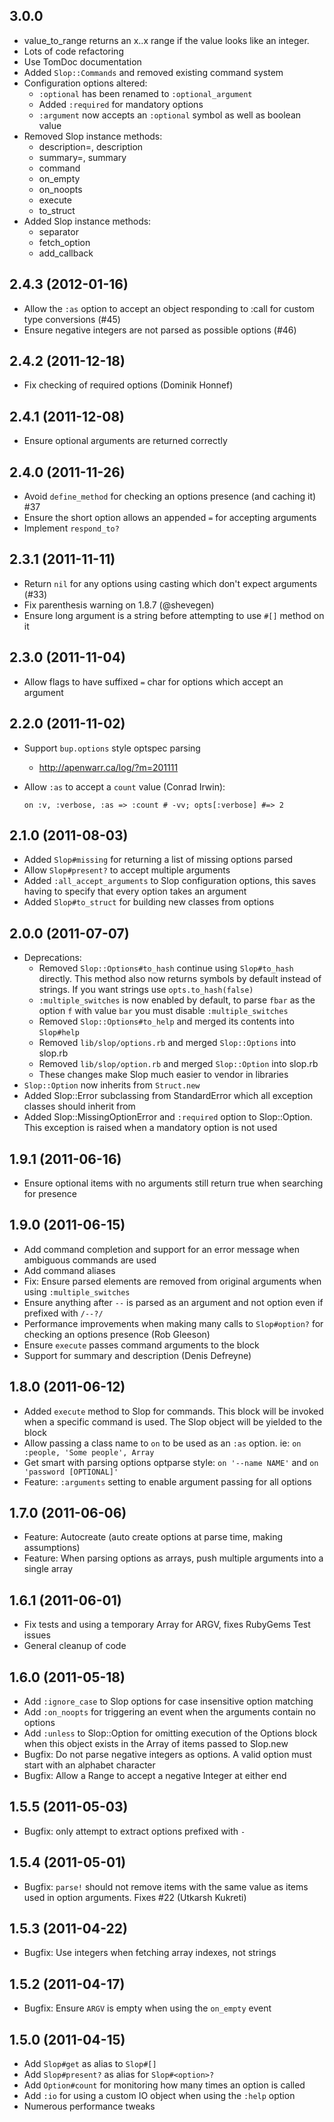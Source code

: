 3.0.0
-----

* value_to_range returns an x..x range if the value looks like an integer.
* Lots of code refactoring
* Use TomDoc documentation
* Added `Slop::Commands` and removed existing command system
* Configuration options altered:
	* `:optional` has been renamed to `:optional_argument`
	* Added `:required` for mandatory options
	* `:argument` now accepts an `:optional` symbol as well as boolean value
* Removed Slop instance methods:
	* description=, description
	* summary=, summary
	* command
	* on_empty
	* on_noopts
	* execute
	* to_struct
* Added Slop instance methods:
	* separator
	* fetch_option
	* add_callback

2.4.3 (2012-01-16)
------------------

* Allow the `:as` option to accept an object responding to :call for
  custom type conversions (#45)
* Ensure negative integers are not parsed as possible options (#46)

2.4.2 (2011-12-18)
------------------

* Fix checking of required options (Dominik Honnef)

2.4.1 (2011-12-08)
------------------

* Ensure optional arguments are returned correctly

2.4.0 (2011-11-26)
------------------

* Avoid `define_method` for checking an options presence (and caching it) #37
* Ensure the short option allows an appended `=` for accepting arguments
* Implement `respond_to?`

2.3.1 (2011-11-11)
------------------

* Return `nil` for any options using casting which don't expect arguments (#33)
* Fix parenthesis warning on 1.8.7 (@shevegen)
* Ensure long argument is a string before attempting to use `#[]` method on it

2.3.0 (2011-11-04)
------------------

* Allow flags to have suffixed `=` char for options which accept an argument

2.2.0 (2011-11-02)
------------------

* Support `bup.options` style optspec parsing
    * http://apenwarr.ca/log/?m=201111

* Allow `:as` to accept a `count` value (Conrad Irwin):

    `on :v, :verbose, :as => :count # -vv; opts[:verbose] #=> 2`

2.1.0 (2011-08-03)
------------------

* Added `Slop#missing` for returning a list of missing options parsed
* Allow `Slop#present?` to accept multiple arguments
* Added `:all_accept_arguments` to Slop configuration options, this saves
  having to specify that every option takes an argument
* Added `Slop#to_struct` for building new classes from options

2.0.0 (2011-07-07)
------------------

* Deprecations:
  * Removed `Slop::Options#to_hash` continue using `Slop#to_hash` directly.
    This method also now returns symbols by default instead of strings. If
    you want strings use `opts.to_hash(false)`
  * `:multiple_switches` is now enabled by default, to parse `fbar` as the
    option `f` with value `bar` you must disable `:multiple_switches`
  * Removed `Slop::Options#to_help` and merged its contents into `Slop#help`
  * Removed `lib/slop/options.rb` and merged `Slop::Options` into slop.rb
  * Removed `lib/slop/option.rb` and merged `Slop::Option` into slop.rb
  * These changes make Slop much easier to vendor in libraries
* `Slop::Option` now inherits from `Struct.new`
* Added Slop::Error subclassing from StandardError which all exception
  classes should inherit from
* Added Slop::MissingOptionError and `:required` option to Slop::Option.
  This exception is raised when a mandatory option is not used

1.9.1 (2011-06-16)
------------------

* Ensure optional items with no arguments still return true when searching
  for presence

1.9.0 (2011-06-15)
------------------

* Add command completion and support for an error message when ambiguous
  commands are used
* Add command aliases
* Fix: Ensure parsed elements are removed from original arguments when using
  `:multiple_switches`
* Ensure anything after `--` is parsed as an argument and not option even
  if prefixed with `/--?/`
* Performance improvements when making many calls to `Slop#option?` for
  checking an options presence (Rob Gleeson)
* Ensure `execute` passes command arguments to the block
* Support for summary and description (Denis Defreyne)

1.8.0 (2011-06-12)
------------------

* Added `execute` method to Slop for commands. This block will be invoked
  when a specific command is used. The Slop object will be yielded to the
  block
* Allow passing a class name to `on` to be used as an `:as` option. ie:
  `on :people, 'Some people', Array`
* Get smart with parsing options optparse style: `on '--name NAME'` and
  `on 'password [OPTIONAL]'`
* Feature: `:arguments` setting to enable argument passing for all options

1.7.0 (2011-06-06)
------------------

* Feature: Autocreate (auto create options at parse time, making assumptions)
* Feature: When parsing options as arrays, push multiple arguments into a
  single array

1.6.1 (2011-06-01)
------------------

* Fix tests and using a temporary Array for ARGV, fixes RubyGems Test issues
* General cleanup of code

1.6.0 (2011-05-18)
------------------

* Add `:ignore_case` to Slop options for case insensitive option matching
* Add `:on_noopts` for triggering an event when the arguments contain no
  options
* Add `:unless` to Slop::Option for omitting execution of the Options block
  when this object exists in the Array of items passed to Slop.new
* Bugfix: Do not parse negative integers as options. A valid option must
  start with an alphabet character
* Bugfix: Allow a Range to accept a negative Integer at either end

1.5.5 (2011-05-03)
------------------

* Bugfix: only attempt to extract options prefixed with `-`

1.5.4 (2011-05-01)
------------------

* Bugfix: `parse!` should not remove items with the same value as items used
  in option arguments. Fixes #22 (Utkarsh Kukreti)

1.5.3 (2011-04-22)
------------------

* Bugfix: Use integers when fetching array indexes, not strings

1.5.2 (2011-04-17)
------------------

* Bugfix: Ensure `ARGV` is empty when using the `on_empty` event

1.5.0 (2011-04-15)
------------------

* Add `Slop#get` as alias to `Slop#[]`
* Add `Slop#present?` as alias for `Slop#<option>?`
* Add `Option#count` for monitoring how many times an option is called
* Add `:io` for using a custom IO object when using the `:help` option
* Numerous performance tweaks

